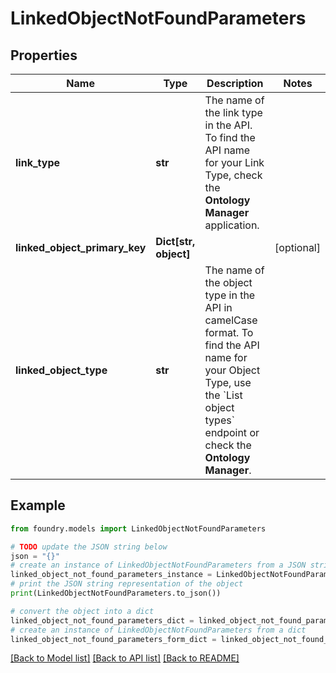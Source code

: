 # LinkedObjectNotFoundParameters

## Properties

Name | Type | Description | Notes
------------ | ------------- | ------------- | -------------
**link_type** | **str** | The name of the link type in the API. To find the API name for your Link Type, check the **Ontology Manager** application.  |
**linked_object_primary_key** | **Dict\[str, object\]** |  | \[optional\]
**linked_object_type** | **str** | The name of the object type in the API in camelCase format. To find the API name for your Object Type, use the \`List object types\` endpoint or check the **Ontology Manager**.  |

## Example

```python
from foundry.models import LinkedObjectNotFoundParameters

# TODO update the JSON string below
json = "{}"
# create an instance of LinkedObjectNotFoundParameters from a JSON string
linked_object_not_found_parameters_instance = LinkedObjectNotFoundParameters.from_json(json)
# print the JSON string representation of the object
print(LinkedObjectNotFoundParameters.to_json())

# convert the object into a dict
linked_object_not_found_parameters_dict = linked_object_not_found_parameters_instance.to_dict()
# create an instance of LinkedObjectNotFoundParameters from a dict
linked_object_not_found_parameters_form_dict = linked_object_not_found_parameters.from_dict(linked_object_not_found_parameters_dict)
```

[\[Back to Model list\]](../README.md#documentation-for-models) [\[Back to API list\]](../README.md#documentation-for-api-endpoints) [\[Back to README\]](../README.md)
